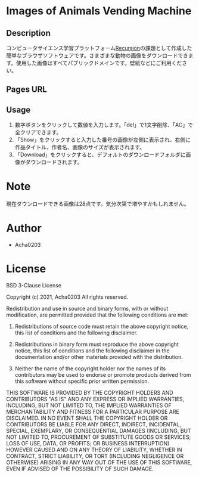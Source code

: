 # Images of Animals Vending Machine

## Description
コンピュータサイエンス学習プラットフォーム[Recursion](https://recursionist.io)の課題として作成した簡単なブラウザソフトウェアです。さまざまな動物の画像をダウンロードできます。使用した画像はすべてパブリックドメインです。壁紙などにご利用ください。

## Pages URL


## Usage

1. 数字ボタンをクリックして数値を入力します。「del」で1文字削除、「AC」で全クリアできます。
2. 「Show」をクリックすると入力した番号の画像が左側に表示され、右側に作品タイトル、作者名、画像のサイズが表示されます。
3. 「Download」をクリックすると、デフォルトのダウンロードフォルダに画像がダウンロードされます。

# Note
 
現在ダウンロードできる画像は28点です。気分次第で増やすかもしれません。
 
# Author

- Acha0203
 
# License
 
BSD 3-Clause License

Copyright (c) 2021, Acha0203
All rights reserved.

Redistribution and use in source and binary forms, with or without
modification, are permitted provided that the following conditions are met:

1. Redistributions of source code must retain the above copyright notice, this
   list of conditions and the following disclaimer.

2. Redistributions in binary form must reproduce the above copyright notice,
   this list of conditions and the following disclaimer in the documentation
   and/or other materials provided with the distribution.

3. Neither the name of the copyright holder nor the names of its
   contributors may be used to endorse or promote products derived from
   this software without specific prior written permission.

THIS SOFTWARE IS PROVIDED BY THE COPYRIGHT HOLDERS AND CONTRIBUTORS "AS IS"
AND ANY EXPRESS OR IMPLIED WARRANTIES, INCLUDING, BUT NOT LIMITED TO, THE
IMPLIED WARRANTIES OF MERCHANTABILITY AND FITNESS FOR A PARTICULAR PURPOSE ARE
DISCLAIMED. IN NO EVENT SHALL THE COPYRIGHT HOLDER OR CONTRIBUTORS BE LIABLE
FOR ANY DIRECT, INDIRECT, INCIDENTAL, SPECIAL, EXEMPLARY, OR CONSEQUENTIAL
DAMAGES (INCLUDING, BUT NOT LIMITED TO, PROCUREMENT OF SUBSTITUTE GOODS OR
SERVICES; LOSS OF USE, DATA, OR PROFITS; OR BUSINESS INTERRUPTION) HOWEVER
CAUSED AND ON ANY THEORY OF LIABILITY, WHETHER IN CONTRACT, STRICT LIABILITY,
OR TORT (INCLUDING NEGLIGENCE OR OTHERWISE) ARISING IN ANY WAY OUT OF THE USE
OF THIS SOFTWARE, EVEN IF ADVISED OF THE POSSIBILITY OF SUCH DAMAGE.
